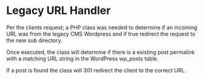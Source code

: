 # Legacy URL Handler
 Per the clients request; a PHP class was needed to determine if an incoming URL was from the legacy CMS Wordpress and if true redirect the request to the new sub directory. 
 
 Once executed, the class will determine if there is a existing post permalink with a matching URL string in the WordPress wp_posts table.
 
 If a post is found the class will 301 redirect the client to the correct URL. 
